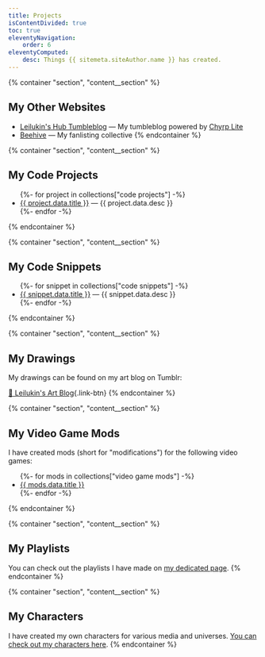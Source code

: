 ```yaml
---
title: Projects
isContentDivided: true
toc: true
eleventyNavigation:
    order: 6
eleventyComputed:
    desc: Things {{ sitemeta.siteAuthor.name }} has created.
---
```


{% container "section", "content__section" %}
## My Other Websites
* [Leilukin's Hub Tumbleblog](https://tumbleblog.leilukin.com/) — My tumbleblog powered by [Chyrp Lite](https://chyrplite.net/)
* [Beehive](https://fan.leilukin.com/) — My fanlisting collective
{% endcontainer %}

{% container "section", "content__section" %}
## My Code Projects
<ul>
    {%- for project in collections["code projects"] -%}
    <li><a href="{{ project.url }}">{{ project.data.title }}</a> — {{ project.data.desc }}</li>
    {%- endfor -%}
</ul>
{% endcontainer %}

{% container "section", "content__section" %}
## My Code Snippets
<ul>
    {%- for snippet in collections["code snippets"] -%}
    <li><a href="{{ snippet.url }}">{{ snippet.data.title }}</a> — {{ snippet.data.desc }}</li>
    {%- endfor -%}
</ul>
{% endcontainer %}

{% container "section", "content__section" %}
## My Drawings

My drawings can be found on my art blog on Tumblr:

[🎨 Leilukin's Art Blog](https://leilukinart.tumblr.com/){.link-btn}
{% endcontainer %}

{% container "section", "content__section" %}
## My Video Game Mods

I have created mods (short for "modifications") for the following video games:
<ul>
    {%- for mods in collections["video game mods"] -%}
    <li>
        <a href="{{ mods.url }}">{{ mods.data.title }}</a>
    </li>
    {%- endfor -%}
</ul>
{% endcontainer %}

{% container "section", "content__section" %}
## My Playlists

You can check out the playlists I have made on [my dedicated page](./playlists/).
{% endcontainer %}

{% container "section", "content__section" %}
## My Characters

I have created my own characters for various media and universes. [You can check out my characters here](https://www.notion.so/leilukin/Leilukin-s-Characters-b377e277f01b4474945e85cf4cb15ada?pvs=4).
{% endcontainer %}
